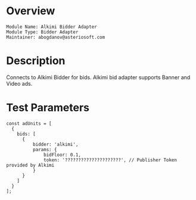 # Overview

```
Module Name: Alkimi Bidder Adapter
Module Type: Bidder Adapter
Maintainer: abogdanov@asteriosoft.com
```

# Description

Connects to Alkimi Bidder for bids.
Alkimi bid adapter supports Banner and Video ads.

# Test Parameters
```
const adUnits = [
  {
    bids: [
      {
          bidder: 'alkimi',
          params: {
              bidFloor: 0.1,
              token: '?????????????????????', // Publisher Token provided by Alkimi
          }
      }
    ]
  }
];
```
